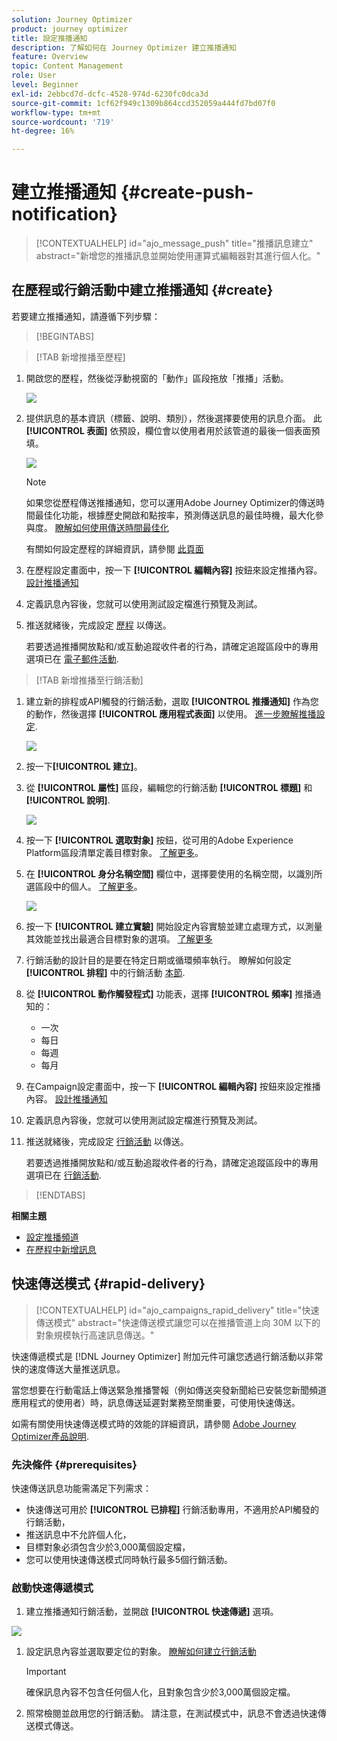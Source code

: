 ```yaml
---
solution: Journey Optimizer
product: journey optimizer
title: 設定推播通知
description: 了解如何在 Journey Optimizer 建立推播通知
feature: Overview
topic: Content Management
role: User
level: Beginner
exl-id: 2ebbcd7d-dcfc-4528-974d-6230fc0dca3d
source-git-commit: 1cf62f949c1309b864ccd352059a444fd7bd07f0
workflow-type: tm+mt
source-wordcount: '719'
ht-degree: 16%

---
```


# 建立推播通知 {#create-push-notification}

>[!CONTEXTUALHELP]
>id="ajo_message_push"
>title="推播訊息建立"
>abstract="新增您的推播訊息並開始使用運算式編輯器對其進行個人化。"

## 在歷程或行銷活動中建立推播通知 {#create}

若要建立推播通知，請遵循下列步驟：

>[!BEGINTABS]

>[!TAB 新增推播至歷程]

1. 開啟您的歷程，然後從浮動視窗的「動作」區段拖放「推播」活動。

   ![](assets/push_create_1.png)

1. 提供訊息的基本資訊（標籤、說明、類別），然後選擇要使用的訊息介面。 此 **[!UICONTROL 表面]** 依預設，欄位會以使用者用於該管道的最後一個表面預填。

   ![](assets/push_create_2.png)

   >[!NOTE]
   >
   >如果您從歷程傳送推播通知，您可以運用Adobe Journey Optimizer的傳送時間最佳化功能，根據歷史開啟和點按率，預測傳送訊息的最佳時機，最大化參與度。 [瞭解如何使用傳送時間最佳化](../building-journeys/journeys-message.md#send-time-optimization)

   有關如何設定歷程的詳細資訊，請參閱 [此頁面](../building-journeys/journey-gs.md)

1. 在歷程設定畫面中，按一下 **[!UICONTROL 編輯內容]** 按鈕來設定推播內容。 [設計推播通知](design-push.md)

1. 定義訊息內容後，您就可以使用測試設定檔進行預覽及測試。 

1. 推送就緒後，完成設定 [歷程](../building-journeys/journey-gs.md) 以傳送。

   若要透過推播開放點和/或互動追蹤收件者的行為，請確定追蹤區段中的專用選項已在 [電子郵件活動](../building-journeys/journeys-message.md).

>[!TAB 新增推播至行銷活動]

1. 建立新的排程或API觸發的行銷活動，選取 **[!UICONTROL 推播通知]** 作為您的動作，然後選擇 **[!UICONTROL 應用程式表面]** 以使用。 [進一步瞭解推播設定](push-configuration.md).

   ![](assets/push_create_3.png)

1. 按一下&#x200B;**[!UICONTROL 建立]**。

1. 從 **[!UICONTROL 屬性]** 區段，編輯您的行銷活動 **[!UICONTROL 標題]** 和 **[!UICONTROL 說明]**.

   ![](assets/push_create_4.png)

1. 按一下 **[!UICONTROL 選取對象]** 按鈕，從可用的Adobe Experience Platform區段清單定義目標對象。 [了解更多](../segment/about-segments.md)。

1. 在 **[!UICONTROL 身分名稱空間]** 欄位中，選擇要使用的名稱空間，以識別所選區段中的個人。 [了解更多](../event/about-creating.md#select-the-namespace)。

   ![](assets/push_create_5.png)

1. 按一下 **[!UICONTROL 建立實驗]** 開始設定內容實驗並建立處理方式，以測量其效能並找出最適合目標對象的選項。 [了解更多](../campaigns/content-experiment.md)

1. 行銷活動的設計目的是要在特定日期或循環頻率執行。 瞭解如何設定 **[!UICONTROL 排程]** 中的行銷活動 [本節](../campaigns/create-campaign.md#schedule).

1. 從 **[!UICONTROL 動作觸發程式]** 功能表，選擇 **[!UICONTROL 頻率]** 推播通知的：

   * 一次
   * 每日
   * 每週
   * 每月

1. 在Campaign設定畫面中，按一下 **[!UICONTROL 編輯內容]** 按鈕來設定推播內容。 [設計推播通知](design-push.md)

1. 定義訊息內容後，您就可以使用測試設定檔進行預覽及測試。 

1. 推送就緒後，完成設定 [行銷活動](../campaigns/create-campaign.md) 以傳送。

   若要透過推播開放點和/或互動追蹤收件者的行為，請確定追蹤區段中的專用選項已在 [行銷活動](../campaigns/create-campaign.md).

>[!ENDTABS]

**相關主題**

* [設定推播頻道](push-gs.md)
* [在歷程中新增訊息](../building-journeys/journeys-message.md)

## 快速傳送模式 {#rapid-delivery}

>[!CONTEXTUALHELP]
>id="ajo_campaigns_rapid_delivery"
>title="快速傳送模式"
>abstract="快速傳送模式讓您可以在推播管道上向 30M 以下的對象規模執行高速訊息傳送。"

快速傳遞模式是 [!DNL Journey Optimizer] 附加元件可讓您透過行銷活動以非常快的速度傳送大量推送訊息。

當您想要在行動電話上傳送緊急推播警報（例如傳送突發新聞給已安裝您新聞頻道應用程式的使用者）時，訊息傳送延遲對業務至關重要，可使用快速傳送。

如需有關使用快速傳送模式時的效能的詳細資訊，請參閱 [Adobe Journey Optimizer產品說明](https://helpx.adobe.com/tw/legal/product-descriptions/adobe-journey-optimizer.html).

### 先決條件 {#prerequisites}

快速傳送訊息功能需滿足下列需求：

* 快速傳送可用於 **[!UICONTROL 已排程]** 行銷活動專用，不適用於API觸發的行銷活動，
* 推送訊息中不允許個人化，
* 目標對象必須包含少於3,000萬個設定檔，
* 您可以使用快速傳送模式同時執行最多5個行銷活動。

### 啟動快速傳遞模式

1. 建立推播通知行銷活動，並開啟 **[!UICONTROL 快速傳遞]** 選項。

![](assets/create-campaign-burst.png)

1. 設定訊息內容並選取要定位的對象。 [瞭解如何建立行銷活動](#create)

   >[!IMPORTANT]
   >
   >確保訊息內容不包含任何個人化，且對象包含少於3,000萬個設定檔。

1. 照常檢閱並啟用您的行銷活動。 請注意，在測試模式中，訊息不會透過快速傳送模式傳送。